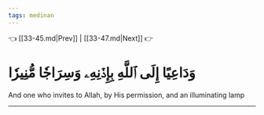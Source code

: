 ```yaml
---
tags: medinan
---
```


👈 [[33-45.md|Prev]] | [[33-47.md|Next]] 👉

# وَدَاعِيًا إِلَى ٱللَّهِ بِإِذۡنِهِۦ وَسِرَاجٗا مُّنِيرٗا

And one who invites to Allah, by His permission, and an illuminating lamp

---

